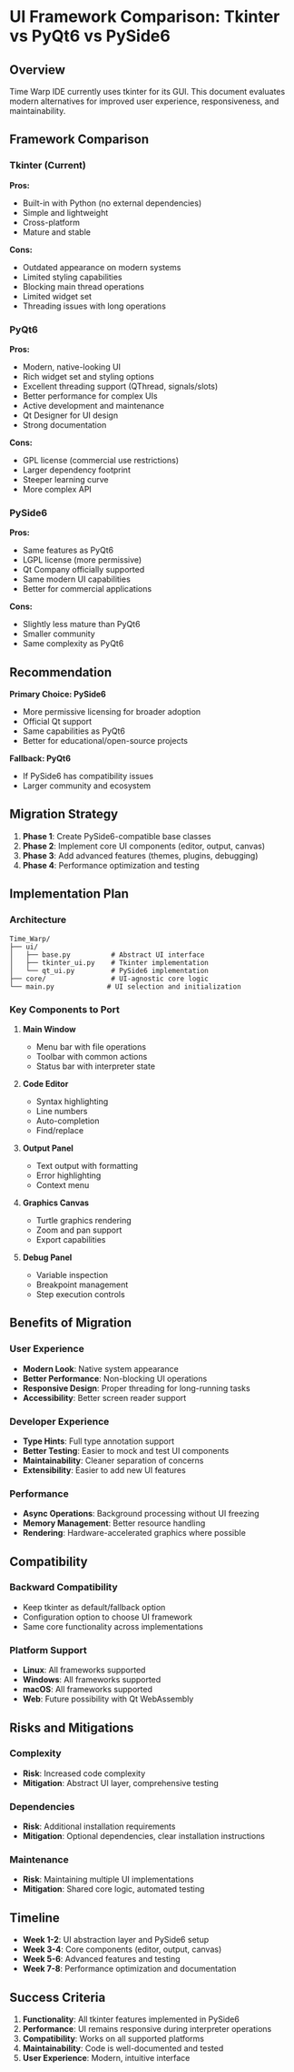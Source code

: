# UI Framework Comparison: Tkinter vs PyQt6 vs PySide6

## Overview

Time Warp IDE currently uses tkinter for its GUI. This document evaluates modern alternatives for improved user experience, responsiveness, and maintainability.

## Framework Comparison

### Tkinter (Current)
**Pros:**
- Built-in with Python (no external dependencies)
- Simple and lightweight
- Cross-platform
- Mature and stable

**Cons:**
- Outdated appearance on modern systems
- Limited styling capabilities
- Blocking main thread operations
- Limited widget set
- Threading issues with long operations

### PyQt6
**Pros:**
- Modern, native-looking UI
- Rich widget set and styling options
- Excellent threading support (QThread, signals/slots)
- Better performance for complex UIs
- Active development and maintenance
- Qt Designer for UI design
- Strong documentation

**Cons:**
- GPL license (commercial use restrictions)
- Larger dependency footprint
- Steeper learning curve
- More complex API

### PySide6
**Pros:**
- Same features as PyQt6
- LGPL license (more permissive)
- Qt Company officially supported
- Same modern UI capabilities
- Better for commercial applications

**Cons:**
- Slightly less mature than PyQt6
- Smaller community
- Same complexity as PyQt6

## Recommendation

**Primary Choice: PySide6**
- More permissive licensing for broader adoption
- Official Qt support
- Same capabilities as PyQt6
- Better for educational/open-source projects

**Fallback: PyQt6**
- If PySide6 has compatibility issues
- Larger community and ecosystem

## Migration Strategy

1. **Phase 1**: Create PySide6-compatible base classes
2. **Phase 2**: Implement core UI components (editor, output, canvas)
3. **Phase 3**: Add advanced features (themes, plugins, debugging)
4. **Phase 4**: Performance optimization and testing

## Implementation Plan

### Architecture
```
Time_Warp/
├── ui/
│   ├── base.py          # Abstract UI interface
│   ├── tkinter_ui.py    # Tkinter implementation
│   └── qt_ui.py         # PySide6 implementation
├── core/                # UI-agnostic core logic
└── main.py             # UI selection and initialization
```

### Key Components to Port

1. **Main Window**
   - Menu bar with file operations
   - Toolbar with common actions
   - Status bar with interpreter state

2. **Code Editor**
   - Syntax highlighting
   - Line numbers
   - Auto-completion
   - Find/replace

3. **Output Panel**
   - Text output with formatting
   - Error highlighting
   - Context menu

4. **Graphics Canvas**
   - Turtle graphics rendering
   - Zoom and pan support
   - Export capabilities

5. **Debug Panel**
   - Variable inspection
   - Breakpoint management
   - Step execution controls

## Benefits of Migration

### User Experience
- **Modern Look**: Native system appearance
- **Better Performance**: Non-blocking UI operations
- **Responsive Design**: Proper threading for long-running tasks
- **Accessibility**: Better screen reader support

### Developer Experience
- **Type Hints**: Full type annotation support
- **Better Testing**: Easier to mock and test UI components
- **Maintainability**: Cleaner separation of concerns
- **Extensibility**: Easier to add new UI features

### Performance
- **Async Operations**: Background processing without UI freezing
- **Memory Management**: Better resource handling
- **Rendering**: Hardware-accelerated graphics where possible

## Compatibility

### Backward Compatibility
- Keep tkinter as default/fallback option
- Configuration option to choose UI framework
- Same core functionality across implementations

### Platform Support
- **Linux**: All frameworks supported
- **Windows**: All frameworks supported
- **macOS**: All frameworks supported
- **Web**: Future possibility with Qt WebAssembly

## Risks and Mitigations

### Complexity
- **Risk**: Increased code complexity
- **Mitigation**: Abstract UI layer, comprehensive testing

### Dependencies
- **Risk**: Additional installation requirements
- **Mitigation**: Optional dependencies, clear installation instructions

### Maintenance
- **Risk**: Maintaining multiple UI implementations
- **Mitigation**: Shared core logic, automated testing

## Timeline

- **Week 1-2**: UI abstraction layer and PySide6 setup
- **Week 3-4**: Core components (editor, output, canvas)
- **Week 5-6**: Advanced features and testing
- **Week 7-8**: Performance optimization and documentation

## Success Criteria

1. **Functionality**: All tkinter features implemented in PySide6
2. **Performance**: UI remains responsive during interpreter operations
3. **Compatibility**: Works on all supported platforms
4. **Maintainability**: Code is well-documented and tested
5. **User Experience**: Modern, intuitive interface